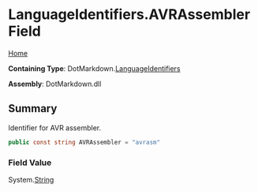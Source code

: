# LanguageIdentifiers\.AVRAssembler Field

[Home](../../../README.md)

**Containing Type**: DotMarkdown\.[LanguageIdentifiers](../README.md)

**Assembly**: DotMarkdown\.dll

## Summary

Identifier for AVR assembler\.

```csharp
public const string AVRAssembler = "avrasm"
```

### Field Value

System\.[String](https://docs.microsoft.com/en-us/dotnet/api/system.string)

